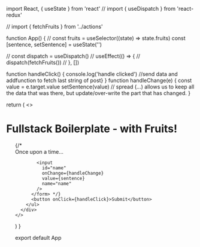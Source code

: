 import React, {  useState } from 'react'
// import { useDispatch } from 'react-redux'

// import { fetchFruits } from '../actions'

function App() {
  // const fruits = useSelector((state) => state.fruits)
  const [sentence, setSentence] = useState('')

  // const dispatch = useDispatch()
  // useEffect(() => {
  //   dispatch(fetchFruits())
  // }, [])

  function handleClick() {
    console.log('handle clicked')
    //send data and addfunction to fetch last string of post}
  }
  function handleChange(e) {
    const value = e.target.value
    setSentence(value) // spread (...) allows us to keep all the data that was there, but update/over-write the part that has changed.
  }

  return (
    <>
      <div className="app">
        <h1>Fullstack Boilerplate - with Fruits!</h1>
        <ul>
          {/* <form action="submit">
            <label htmlFor="name">Once upon a time...</label>

            <input
              id="name"
              onChange={handleChange}
              value={sentence}
              name="name"
            />
          </form> */}
          <button onClick={handleClick}>Submit</button>
        </ul>
      </div>
    </>
  )
}

export default App

